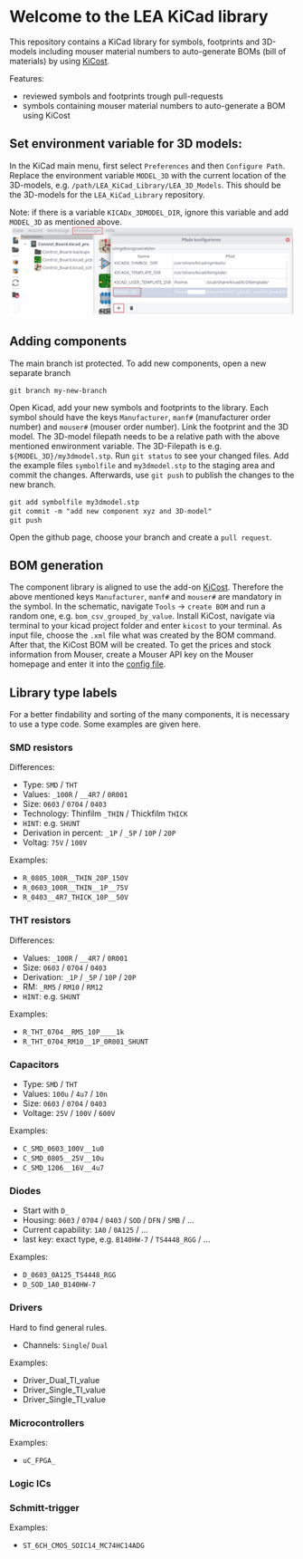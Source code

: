 # Welcome to the LEA KiCad library

This repository contains a KiCad library for symbols, footprints and 3D-models including mouser material numbers to auto-generate BOMs (bill of materials) by using [KiCost](https://github.com/hildogjr/KiCost).

Features:
 * reviewed symbols and footprints trough pull-requests
 * symbols containing mouser material numbers to auto-generate a BOM using KiCost

## Set environment variable for 3D models:
In the KiCad main menu, first select `Preferences` and then `Configure Path`.
Replace the environment variable `MODEL_3D` with the current location of the 3D-models, e.g. `/path/LEA_KiCad_Library/LEA_3D_Models`. This should be the 3D-models for the `LEA_KiCad_Library` repository.

Note: if there is a variable `KICADx_3DMODEL_DIR`, ignore this variable and add `MODEL_3D` as mentioned above.
![](documentation/figures/3d_model_path_preferences.png)

## Adding components
The main branch ist protected. To add new components, open a new separate branch
```
git branch my-new-branch
```
Open Kicad, add your new symbols and footprints to the library. Each symbol should have the keys `Manufacturer`, `manf#` (manufacturer order number) and `mouser#` (mouser order number). Link the footprint and the 3D model. The 3D-model filepath needs to be a relative path with the above mentioned enwironment variable. The 3D-Filepath is e.g. `${MODEL_3D}/my3dmodel.stp`. Run `git status` to see your changed files. Add the example files `symbolfile` and `my3dmodel.stp` to the staging area and commit the changes. Afterwards, use `git push` to publish the changes to the new branch. 
```
git add symbolfile my3dmodel.stp
git commit -m "add new component xyz and 3D-model"
git push
```
Open the github page, choose your branch and create a `pull request`.

## BOM generation
The component library is aligned to use the add-on [KiCost](https://github.com/hildogjr/KiCost). Therefore the above mentioned keys `Manufacturer`, `manf#` and `mouser#` are mandatory in the symbol. In the schematic, navigate `Tools` -> `create BOM` and run a random one, e.g. `bom_csv_grouped_by_value`. Install KiCost, navigate via terminal to your kicad project folder and enter `kicost` to your terminal. As input file, choose the `.xml` file what was created by the BOM command. After that, the KiCost BOM will be created. To get the prices and stock information from Mouser, create a Mouser API key on the Mouser homepage and enter it into the [config file](https://hildogjr.github.io/KiCost/docs/_build/singlehtml/index.html#configuration-file). 

## Library type labels
For a better findability and sorting of the many components, it is necessary to use a type code. Some examples are given here.
### SMD resistors
Differences:
 * Type: `SMD` / `THT`
 * Values: `_100R` / `__4R7` / `0R001`
 * Size: `0603` / `0704` / `0403`
 * Technology: Thinfilm `_THIN` / Thickfilm `THICK`
 * `HINT`: e.g. `SHUNT`
 * Derivation in percent: `_1P` / `_5P` / `10P` / `20P`
 * Voltag: `75V` / `100V`

Examples:
 * `R_0805_100R__THIN_20P_150V`
 * `R_0603_100R__THIN__1P__75V`
 * `R_0403__4R7_THICK_10P__50V`


### THT resistors
 Differences:
 * Values: `_100R` / `__4R7` / `0R001`
 * Size: `0603` / `0704` / `0403`
 * Derivation: `_1P` / `_5P` / `10P` / `20P`
 * RM: `_RM5` / `RM10` / `RM12`
 * `HINT`: e.g. `SHUNT`

 Examples:
 * `R_THT_0704__RM5_10P____1k`
 * `R_THT_0704_RM10__1P_0R001_SHUNT`

### Capacitors
 * Type: `SMD` / `THT`
 * Values: `100u` / `4u7` / `10n`
 * Size: `0603` / `0704` / `0403`
 * Voltage: `25V` / `100V` / `600V`

Examples:
 * `C_SMD_0603_100V__1u0`
 * `C_SMD_0805__25V__10u`
 * `C_SMD_1206__16V__4u7`

### Diodes
 * Start with `D_`
 * Housing: `0603` / `0704` / `0403` / `SOD` / `DFN` / `SMB` / ...
 * Current capability: `1A0` / `0A125` / ...
 * last key: exact type, e.g. `B140HW-7` / `TS4448_RGG` / ...     

Examples:
 * `D_0603_0A125_TS4448_RGG`
 * `D_SOD_1A0_B140HW-7`

### Drivers
Hard to find general rules.
 * Channels: `Single`/ `Dual`    

Examples:
 * Driver_Dual_TI_value
 * Driver_Single_TI_value
 * Driver_Single_TI_value

### Microcontrollers
Examples:
 * `uC_FPGA_`
 
 
### Logic ICs


### Schmitt-trigger
Examples:
 * `ST_6CH_CMOS_SOIC14_MC74HC14ADG`


